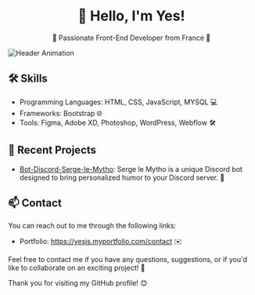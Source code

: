 <h1 align="center">👋 Hello, I'm Yes!</h1>
<p align="center">🚀 Passionate Front-End Developer from France 🌟</p>

![Header Animation](link_to_your_animation.gif)

## 🛠️ Skills

- Programming Languages: HTML, CSS, JavaScript, MYSQL 💻
- Frameworks: Bootstrap 🌐
- Tools: Figma, Adobe XD, Photoshop, WordPress, Webflow 🛠️

## 🌟 Recent Projects

- [Bot-Discord-Serge-le-Mytho](https://github.com/Yesdevjr/Bot-Discord-Serge-le-Mytho): Serge le Mytho is a unique Discord bot designed to bring personalized humor to your Discord server. 📂

## 📫 Contact

You can reach out to me through the following links:

- Portfolio: https://yesjs.myportfolio.com/contact ✉️

Feel free to contact me if you have any questions, suggestions, or if you'd like to collaborate on an exciting project! 🤝

Thank you for visiting my GitHub profile! 😊
